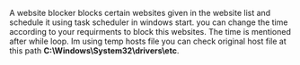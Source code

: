 A website blocker blocks certain websites given in the website list and schedule it using task scheduler in windows start.
you can change the time according to your requirments to block this websites. The time is mentioned after while loop.
Im using temp hosts file you can check original host file at this path **C:\Windows\System32\drivers\etc**.

